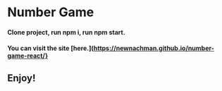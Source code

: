 # Number Game

#### Clone project, run npm i, run npm start.
#### You can visit the site [here.](https://newnachman.github.io/number-game-react/}

## Enjoy!
